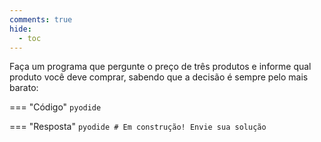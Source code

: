 ```yaml
---
comments: true
hide:
  - toc
---
```


Faça um programa que pergunte o preço de três produtos e informe qual produto você deve comprar, sabendo que a decisão é sempre pelo mais barato:

=== "Código"
	```pyodide
	```

=== "Resposta"
	```pyodide
	# Em construção! Envie sua solução
	```
